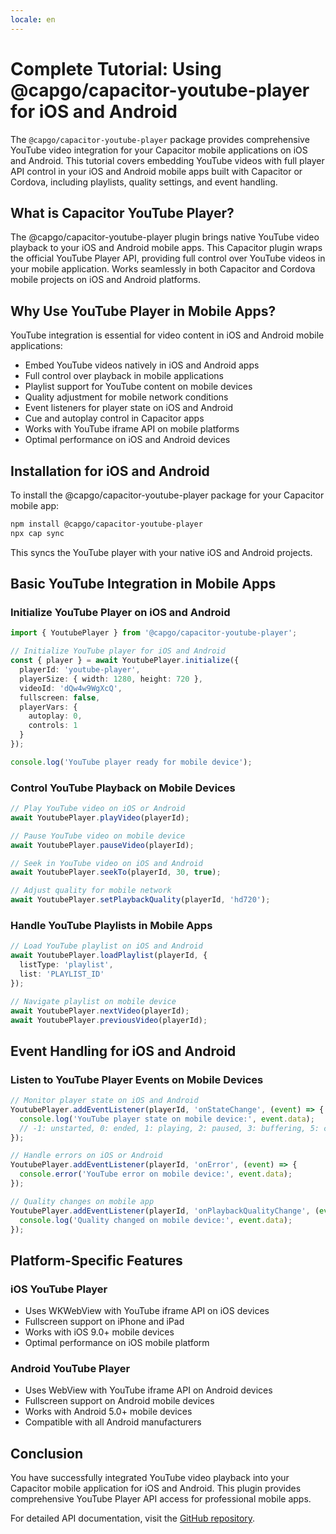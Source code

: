 ```yaml
---
locale: en
---
```


# Complete Tutorial: Using @capgo/capacitor-youtube-player for iOS and Android

The `@capgo/capacitor-youtube-player` package provides comprehensive YouTube video integration for your Capacitor mobile applications on iOS and Android. This tutorial covers embedding YouTube videos with full player API control in your iOS and Android mobile apps built with Capacitor or Cordova, including playlists, quality settings, and event handling.

## What is Capacitor YouTube Player?

The @capgo/capacitor-youtube-player plugin brings native YouTube video playback to your iOS and Android mobile apps. This Capacitor plugin wraps the official YouTube Player API, providing full control over YouTube videos in your mobile application. Works seamlessly in both Capacitor and Cordova mobile projects on iOS and Android platforms.

## Why Use YouTube Player in Mobile Apps?

YouTube integration is essential for video content in iOS and Android mobile applications:

- Embed YouTube videos natively in iOS and Android apps
- Full control over playback in mobile applications
- Playlist support for YouTube content on mobile devices
- Quality adjustment for mobile network conditions
- Event listeners for player state on iOS and Android
- Cue and autoplay control in Capacitor apps
- Works with YouTube iframe API on mobile platforms
- Optimal performance on iOS and Android devices

## Installation for iOS and Android

To install the @capgo/capacitor-youtube-player package for your Capacitor mobile app:

```bash
npm install @capgo/capacitor-youtube-player
npx cap sync
```

This syncs the YouTube player with your native iOS and Android projects.

## Basic YouTube Integration in Mobile Apps

### Initialize YouTube Player on iOS and Android

```typescript
import { YoutubePlayer } from '@capgo/capacitor-youtube-player';

// Initialize YouTube player for iOS and Android
const { player } = await YoutubePlayer.initialize({
  playerId: 'youtube-player',
  playerSize: { width: 1280, height: 720 },
  videoId: 'dQw4w9WgXcQ',
  fullscreen: false,
  playerVars: {
    autoplay: 0,
    controls: 1
  }
});

console.log('YouTube player ready for mobile device');
```

### Control YouTube Playback on Mobile Devices

```typescript
// Play YouTube video on iOS or Android
await YoutubePlayer.playVideo(playerId);

// Pause YouTube video on mobile device
await YoutubePlayer.pauseVideo(playerId);

// Seek in YouTube video on iOS and Android
await YoutubePlayer.seekTo(playerId, 30, true);

// Adjust quality for mobile network
await YoutubePlayer.setPlaybackQuality(playerId, 'hd720');
```

### Handle YouTube Playlists in Mobile Apps

```typescript
// Load YouTube playlist on iOS and Android
await YoutubePlayer.loadPlaylist(playerId, {
  listType: 'playlist',
  list: 'PLAYLIST_ID'
});

// Navigate playlist on mobile device
await YoutubePlayer.nextVideo(playerId);
await YoutubePlayer.previousVideo(playerId);
```

## Event Handling for iOS and Android

### Listen to YouTube Player Events on Mobile Devices

```typescript
// Monitor player state on iOS and Android
YoutubePlayer.addEventListener(playerId, 'onStateChange', (event) => {
  console.log('YouTube player state on mobile device:', event.data);
  // -1: unstarted, 0: ended, 1: playing, 2: paused, 3: buffering, 5: cued
});

// Handle errors on iOS or Android
YoutubePlayer.addEventListener(playerId, 'onError', (event) => {
  console.error('YouTube error on mobile device:', event.data);
});

// Quality changes on mobile app
YoutubePlayer.addEventListener(playerId, 'onPlaybackQualityChange', (event) => {
  console.log('Quality changed on mobile device:', event.data);
});
```

## Platform-Specific Features

### iOS YouTube Player

- Uses WKWebView with YouTube iframe API on iOS devices
- Fullscreen support on iPhone and iPad
- Works with iOS 9.0+ mobile devices
- Optimal performance on iOS mobile platform

### Android YouTube Player

- Uses WebView with YouTube iframe API on Android devices
- Fullscreen support on Android mobile devices
- Works with Android 5.0+ mobile devices
- Compatible with all Android manufacturers

## Conclusion

You have successfully integrated YouTube video playback into your Capacitor mobile application for iOS and Android. This plugin provides comprehensive YouTube Player API access for professional mobile apps.

For detailed API documentation, visit the [GitHub repository](https://github.com/Cap-go/capacitor-youtube-player).
